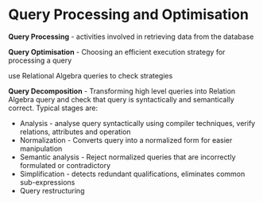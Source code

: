 # Query Processing and Optimisation

**Query Processing** - activities involved in retrieving data from the database

**Query Optimisation** - Choosing an efficient execution strategy for processing a query

use Relational Algebra queries to check strategies

**Query Decomposition** - Transforming high level queries into Relation Algebra query and check that query is syntactically and semantically correct. Typical stages are:

- Analysis - analyse query syntactically using compiler techniques, verify relations, attributes and operation
- Normalization - Converts query into a normalized form for easier manipulation
- Semantic analysis - Reject normalized queries that are incorrectly formulated or contradictory
- Simplification - detects redundant qualifications, eliminates common sub-expressions
- Query restructuring
